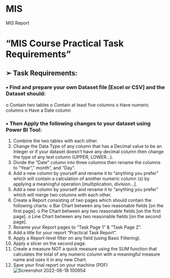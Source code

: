# MIS
MIS Report

# “MIS Course Practical Task Requirements”
## ➢ Task Requirements:
### ▪ Find and prepare your own Dataset file [Excel or CSV] and the Dataset should:
o Contain two tables
o Contain at least five columns
o Have numeric columns
o Have a Date column
### ▪ Then Apply the following changes to your dataset using Power BI Tool:
1. Combine the two tables with each other.
2. Change the Data Type of any column that has a Decimal value to be an Integer or if your dataset doesn’t have any decimal column then change the type of any text column (UPPER, LOWER…).
3. Divide the “Date” column into three columns then rename the columns to “Year”,” month”, and “Day”.
4. Add a new column by yourself and rename it to “anything you prefer” which will contain a calculation of another numeric column (s) by applying a meaningful operation [multiplication, division…].
5. Add a new column by yourself and rename it to “anything you prefer” which will merge two columns with each other.
6. Create a Report consisting of two pages which should contain the following charts:
o Bar Chart between any two reasonable fields [on the first page].
o Pie Chart between any two reasonable fields [on the first page].
o Line Chart between any two reasonable fields [on the second page].
7. Rename your Report pages to “Task Page 1” & “Task Page 2”.
8. Add a title for your report “Practical Task Report”.
9. Apply a Report-level filter on any field (using Basic Filtering).
10. Apply a slicer on the second page.
11. Create a measure NOT a quick measure using the SUM function that calculates the total of any numeric column with a meaningful measure name and uses it in any new Chart.
12. Save your final report on your machine (PDF)
![Screenshot 2022-06-18 100954](https://user-images.githubusercontent.com/58761388/174429015-aca98c75-6729-43b2-a6ad-c0f8bd229635.png)
